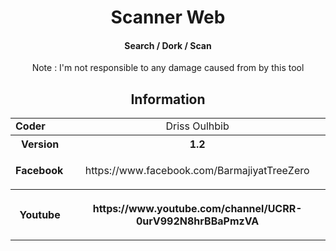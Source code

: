 
<html>
<head>
    <meta charset="UTF-8" />
</head>
<body>
<!-- Version 1.2 -->
<h1 align="center">
Scanner Web 
</h1>
<h4 align="center">
Search / Dork / Scan 
</h4>
<p align="center" >Note : I'm not responsible to any damage caused from by this tool </p>
<h2 align="center">Information</h2>
<table width="100%" border="0" cellpadding="0" cellspacing="2">
    <tr>
        <td width="100px"><b>Coder</b></td>
        <td width="780px" align="center" >Driss Oulhbib</td>
    </tr>
    <tr>
        <th><b>Version</b></th>
        <th align="center">1.2</th>
    </tr>
    <tr>
        <td><b>Facebook</b></td>
        <td align="center" ><p>https://www.facebook.com/BarmajiyatTreeZero</p></td>
    </tr>
    <tr>
        <th><b>Youtube</b></th>
        <th align="center"><p>https://www.youtube.com/channel/UCRR-0urV992N8hrBBaPmzVA</p></th>
    </tr>
</table>
</body>
</html>
